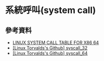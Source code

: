 # 系統呼叫(system call)

## 參考資料

* [LINUX SYSTEM CALL TABLE FOR X86 64](https://blog.rchapman.org/posts/Linux\_System\_Call\_Table\_for\_x86\_64/)
* [\[Linux Torvalds's Github\] syscall\_32](https://github.com/torvalds/linux/blob/master/arch/x86/entry/syscalls/syscall\_32.tbl)
* [\[Linux Torvalds's Github\] syscall\_64](https://github.com/torvalds/linux/blob/master/arch/x86/entry/syscalls/syscall\_64.tbl)
